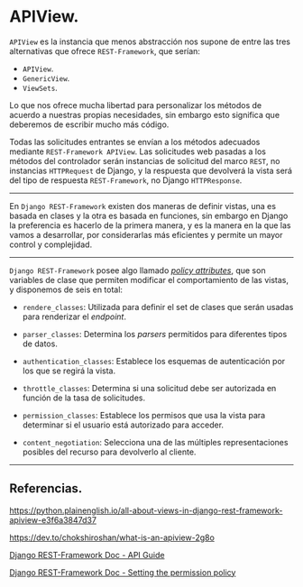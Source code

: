 # APIView.

`APIView` es la instancia que menos abstracción nos supone de entre las tres alternativas que ofrece `REST-Framework`, que serían: 

-  `APIView`.
- `GenericView`.
- `ViewSets`.

Lo que nos ofrece mucha libertad para personalizar los métodos de acuerdo a nuestras propias necesidades, sin embargo esto significa que deberemos de escribir mucho más código.

Todas las solicitudes entrantes se envían a los métodos adecuados mediante `REST-Framework APIView`. Las solicitudes web pasadas a los métodos del controlador serán instancias de solicitud del marco `REST`, no instancias `HTTPRequest` de Django, y la respuesta que devolverá la vista será del tipo de respuesta `REST-Framework`, no Django `HTTPResponse`.

---

En `Django REST-Framework` existen dos maneras de definir vistas, una es basada en clases y la otra es basada en funciones, sin embargo en Django la preferencia es hacerlo de la primera manera, y es la manera en la que las vamos a desarrollar, por considerarlas más eficientes y permite un mayor control y complejidad. 

---

`Django REST-Framework` posee algo llamado [_policy attributes_](https://www.django-rest-framework.org/api-guide/views/#api-policy-attributes), que son variables de clase que permiten modificar el comportamiento de las vistas, y disponemos de seis en total:

- `rendere_classes`: Utilizada para definir el set de clases que serán usadas para renderizar el _endpoint_. 

- `parser_classes`: Determina los _parsers_ permitidos para diferentes tipos de datos.
- `authentication_classes`: Establece los esquemas de autenticación por los que se regirá la vista.
- `throttle_classes`: Determina si una solicitud debe ser autorizada en función de la tasa de solicitudes.
- `permission_classes`: Establece los permisos que usa la vista para determinar si el usuario está autorizado para acceder.
- `content_negotiation`: Selecciona una de las múltiples representaciones posibles del recurso para devolverlo al cliente.

---



## Referencias.

https://python.plainenglish.io/all-about-views-in-django-rest-framework-apiview-e3f6a3847d37

https://dev.to/chokshiroshan/what-is-an-apiview-2g8o



[Django REST-Framework Doc - API Guide](https://www.django-rest-framework.org/api-guide/views/)

[Django REST-Framework Doc - Setting the permission policy](https://www.django-rest-framework.org/api-guide/permissions/#setting-the-permission-policy)

